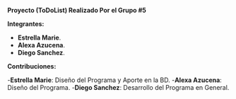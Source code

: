 **Proyecto (ToDoList) Realizado Por el Grupo #5** 

**Integrantes:**

  - **Estrella Marie**.
  - **Alexa Azucena**.
  - **Diego Sanchez**.

**Contribuciones:**

  -**Estrella Marie**: Diseño del Programa y Aporte en la BD.
  -**Alexa Azucena**: Diseño del Programa.
  -**Diego Sanchez**: Desarrollo del Programa en General.
